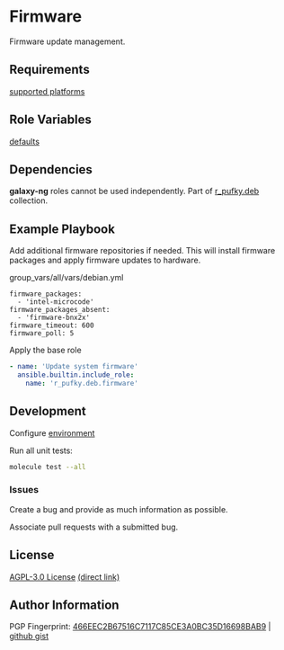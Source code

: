 # Firmware
Firmware update management.

## Requirements
[supported platforms](https://github.com/r-pufky/ansible_firmware/blob/main/meta/main.yml)

## Role Variables
[defaults](https://github.com/r-pufky/ansible_firmware/blob/main/defaults/main)

## Dependencies
**galaxy-ng** roles cannot be used independently. Part of
[r_pufky.deb](https://github.com/r-pufky/ansible_collection_deb) collection.

## Example Playbook
Add additional firmware repositories if needed. This will install firmware
packages and apply firmware updates to hardware.

group_vars/all/vars/debian.yml
```
firmware_packages:
  - 'intel-microcode'
firmware_packages_absent:
  - 'firmware-bnx2x'
firmware_timeout: 600
firmware_poll: 5
```

Apply the base role
``` yaml
- name: 'Update system firmware'
  ansible.builtin.include_role:
    name: 'r_pufky.deb.firmware'
```

## Development
Configure [environment](https://github.com/r-pufky/ansible_collection_docs/blob/main/dev/environment/README.md)

Run all unit tests:
``` bash
molecule test --all
```

### Issues
Create a bug and provide as much information as possible.

Associate pull requests with a submitted bug.

## License
[AGPL-3.0 License](https://www.tldrlegal.com/license/gnu-affero-general-public-license-v3-agpl-3-0)
 [(direct link)](https://github.com/r-pufky/ansible_firmware/blob/main/LICENSE)

## Author Information
PGP Fingerprint: [466EEC2B67516C7117C85CE3A0BC35D16698BAB9](https://keys.openpgp.org/vks/v1/by-fingerprint/466EEC2B67516C7117C85CE3A0BC35D16698BAB9)
| [github gist](https://gist.github.com/r-pufky/a8df36977c55b5bb20829267c4c49d22)

